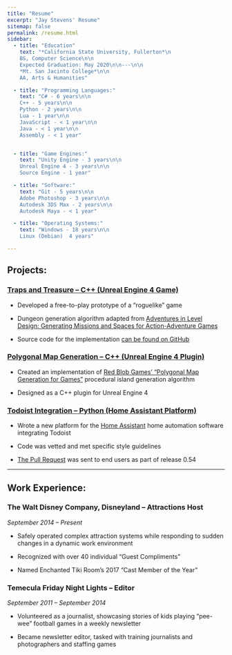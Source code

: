 ```yaml
---
title: "Resume"
excerpt: "Jay Stevens' Resume"
sitemap: false
permalink: /resume.html
sidebar:
  - title: "Education"
    text: "*California State University, Fullerton*\n
    BS, Computer Science\n\n
    Expected Graduation: May 2020\n\n---\n\n
    *Mt. San Jacinto College*\n\n
    AA, Arts & Humanities"

  - title: "Programming Languages:"
    text: "C# - 6 years\n\n
    C++ - 5 years\n\n
    Python - 2 years\n\n
    Lua - 1 year\n\n
    JavaScript - < 1 year\n\n
    Java - < 1 year\n\n
    Assembly - < 1 year"


  - title: "Game Engines:"	
    text: "Unity Engine - 3 years\n\n
    Unreal Engine 4 - 3 years\n\n
    Source Engine - 1 year"

  - title: "Software:"	
    text: "Git - 5 years\n\n
    Adobe Photoshop - 3 years\n\n
    Autodesk 3DS Max - 2 years\n\n
    Autodesk Maya - < 1 year"

  - title: "Operating Systems:"	
    text: "Windows - 18 years\n\n
    Linux (Debian)	4 years"

---
```


## Projects:

### [Traps and Treasure – C++ (Unreal Engine 4 Game)](https://jay2645.itch.io/traps-and-treasure)

*	Developed a free-to-play prototype of a “roguelike” game

*	Dungeon generation algorithm adapted from [Adventures in Level Design: Generating Missions and Spaces for Action-Adventure Games](https://dl.acm.org/citation.cfm?id=1814257&dl=ACM&coll=DL)

*	Source code for the implementation [can be found on GitHub](https://github.com/Jay2645/DungeonMaker)

### [Polygonal Map Generation – C++ (Unreal Engine 4 Plugin)](https://github.com/Jay2645/Unreal-Polygonal-Map-Gen/)

*	Created an implementation of [Red Blob Games’ “Polygonal Map Generation for Games”](http://www-cs-students.stanford.edu/~amitp/game-programming/polygon-map-generation/) procedural island generation algorithm

*	Designed as a C++ plugin for Unreal Engine 4

### [Todoist Integration – Python (Home Assistant Platform)](https://github.com/Jay2645/home-assistant/tree/add-todoist/ )

*	Wrote a new platform for the [Home Assistant](https://home-assistant.io/) home automation software integrating Todoist

*	Code was vetted and met specific style guidelines

*	[The Pull Request](https://github.com/home-assistant/home-assistant/pull/9236) was sent to end users as part of release 0.54

---

## Work Experience:

### The Walt Disney Company, Disneyland – Attractions Host

*September 2014 – Present*

*	Safely operated complex attraction systems while responding to sudden changes in a dynamic work environment

*	Recognized with over 40 individual “Guest Compliments”

*	Named Enchanted Tiki Room’s 2017 “Cast Member of the Year”

### Temecula Friday Night Lights – Editor

*September 2011 – September 2014*

*	Volunteered as a journalist, showcasing stories of kids playing “pee-wee” football games in a weekly newsletter

*	Became newsletter editor, tasked with training journalists and photographers and staffing games